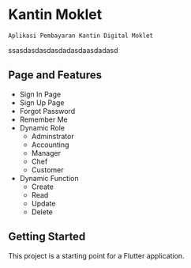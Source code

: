 # Kantin Moklet

```
Aplikasi Pembayaran Kantin Digital Moklet
```
ssasdasdasdasdadasdaasdadasd
## Page and Features
- Sign In Page
- Sign Up Page
- Forgot Password
- Remember Me
- Dynamic Role
    - Adminstrator
    - Accounting
    - Manager
    - Chef
    - Customer
- Dynamic Function
    - Create
    - Read
    - Update
    - Delete
   
## Getting Started

This project is a starting point for a Flutter application.

